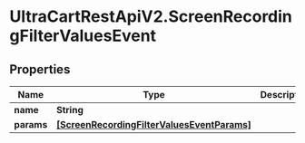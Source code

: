 # UltraCartRestApiV2.ScreenRecordingFilterValuesEvent

## Properties
Name | Type | Description | Notes
------------ | ------------- | ------------- | -------------
**name** | **String** |  | [optional] 
**params** | [**[ScreenRecordingFilterValuesEventParams]**](ScreenRecordingFilterValuesEventParams.md) |  | [optional] 


